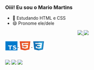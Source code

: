 ### Oiii! Eu sou o Mario Martins

- 🌱 Estudando HTML e CSS
- 😄 Pronome ele/dele

<div align="center">
  <a href="https://github.com/marioartins0">
 
  <img height="180em" src="https://github-readme-stats.vercel.app/api?username=mariomartins0&show_icons=true&theme=tokyonight&include_all_commits=true&count_private=true"/>
  <img height="180em" src="https://github-readme-stats.vercel.app/api/top-langs/?username=mariomartins0&layout=compact&langs_count=7&theme=tokyonight"/>
</div>
  
  <div style="display: inline_block"><br>
  <img align="center" alt="Mario-Js" height="30" width="40" src="https://raw.githubusercontent.com/devicons/devicon/master/icons/typescript/typescript-plain.svg">
  <img align="center" alt="Mario-HTML" height="30" width="40" src="https://raw.githubusercontent.com/devicons/devicon/master/icons/html5/html5-original.svg">
  <img align="center" alt="Mario-CSS" height="30" width="40" src="https://raw.githubusercontent.com/devicons/devicon/master/icons/css3/css3-original.svg">

</div>
  
  ##
  
  </div>
  <a href = "https://t.me/MarioMartinsm"><img src="https://img.shields.io/badge/Telegram-2CA5E0?style=for-the-badge&logo=telegram&logoColor=white"></a>
  <a href = "mailto:mariomartinswork@gmail.com"><img src="https://img.shields.io/badge/Gmail-D14836?style=for-the-badge&logo=gmail&logoColor=white"></a>
  <a href="https://www.linkedin.com/in/mario-martins-370ba0229" target="_blank"><img src="https://img.shields.io/badge/-LinkedIn-%230077B5?style=for-the-badge&logo=linkedin&logoColor=white" target="_blank"></a> 
  <a href = "https://discord.com/channels/926186711627751474/926186711627751478/926187505773056071"></a>
  
